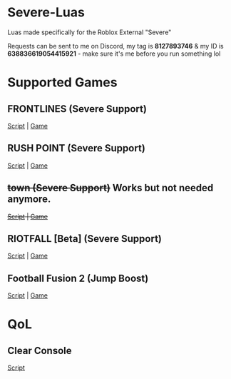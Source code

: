 # Severe-Luas
Luas made specifically for the Roblox External "Severe"

Requests can be sent to me on Discord, my tag is **8127893746** & my ID is **638836619054415921** - make sure it's me before you run something lol

# Supported Games
## FRONTLINES (Severe Support)
[Script](https://github.com/sen-jp/Severe-Luas/blob/main/Frontlines.lua) | [Game](https://www.roblox.com/games/5938036553)
## RUSH POINT (Severe Support) 
[Script](https://github.com/sen-jp/Severe-Luas/blob/main/RushPoint.lua) | [Game](https://www.roblox.com/games/5993942214)
## ~~town (Severe Support)~~ Works but not needed anymore.
~~[Script](https://github.com/sen-jp/Severe-Luas/blob/main/town.lua) | [Game](https://www.roblox.com/games/4991214437)~~
## RIOTFALL [Beta] (Severe Support)
[Script](https://github.com/sen-jp/Severe-Luas/blob/main/RIOTFALL.lua) | [Game](https://www.roblox.com/games/7796842481)
## Football Fusion 2 (Jump Boost)
[Script](https://github.com/sen-jp/Severe-Luas/blob/main/FootballFusion2.lua) | [Game](https://www.roblox.com/games/8204899140)

# QoL
## Clear Console
[Script](https://github.com/sen-jp/Severe-Luas/blob/main/clear_console.lua)
